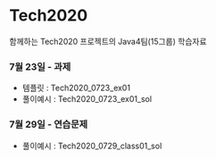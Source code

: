 # Tech2020

함께하는 Tech2020 프로젝트의 Java4팀(15그룹) 학습자료

### 7월 23일 - 과제
* 템플릿 : Tech2020_0723_ex01
* 풀이예시 : Tech2020_0723_ex01_sol

### 7월 29일 - 연습문제
* 풀이예시 : Tech2020_0729_class01_sol
